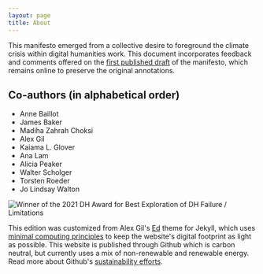 ```yaml
---
layout: page
title: About
---
```


This manifesto emerged from a collective desire to foreground the climate crisis within digital humanities work. This document incorporates feedback and comments offered on the [first published draft](https://dhc-barnard.github.io/envdh/) of the manifesto, which remains online to preserve the original annotations.

## Co-authors (in alphabetical order)
- Anne Baillot
- James Baker
- Madiha Zahrah Choksi
- Alex Gil
- Kaiama L. Glover
- Ana Lam
- Alicia Peaker
- Walter Scholger
- Torsten Roeder
- Jo Lindsay Walton

![Winner of the 2021 DH Award for Best Exploration of DH Failure / Limitations](http://dhawards.org/wp-content/uploads/2022/03/DHAwards2021-fail.png)

This edition was customized from Alex Gil's [Ed](https://github.com/minicomp/ed) theme for Jekyll, which uses [minimal computing principles](https://go-dh.github.io/mincomp/about/) to keep the website's digital footprint as light as possible. This website is published through Github which is carbon neutral, but currently uses a mix of non-renewable and renewable energy. Read more about Github's [sustainability efforts](https://github.blog/2021-04-22-environmental-sustainability-github/). 
